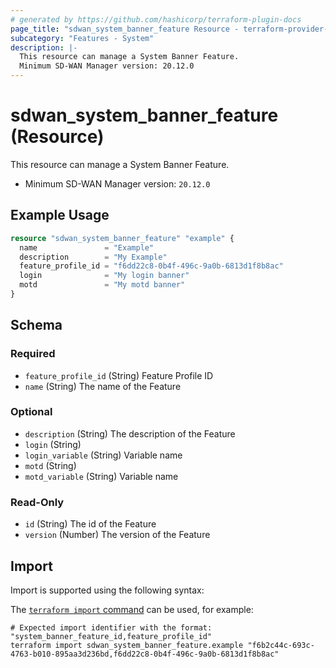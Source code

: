 ```yaml
---
# generated by https://github.com/hashicorp/terraform-plugin-docs
page_title: "sdwan_system_banner_feature Resource - terraform-provider-sdwan"
subcategory: "Features - System"
description: |-
  This resource can manage a System Banner Feature.
  Minimum SD-WAN Manager version: 20.12.0
---
```


# sdwan_system_banner_feature (Resource)

This resource can manage a System Banner Feature.
  - Minimum SD-WAN Manager version: `20.12.0`

## Example Usage

```terraform
resource "sdwan_system_banner_feature" "example" {
  name               = "Example"
  description        = "My Example"
  feature_profile_id = "f6dd22c8-0b4f-496c-9a0b-6813d1f8b8ac"
  login              = "My login banner"
  motd               = "My motd banner"
}
```

<!-- schema generated by tfplugindocs -->
## Schema

### Required

- `feature_profile_id` (String) Feature Profile ID
- `name` (String) The name of the Feature

### Optional

- `description` (String) The description of the Feature
- `login` (String)
- `login_variable` (String) Variable name
- `motd` (String)
- `motd_variable` (String) Variable name

### Read-Only

- `id` (String) The id of the Feature
- `version` (Number) The version of the Feature

## Import

Import is supported using the following syntax:

The [`terraform import` command](https://developer.hashicorp.com/terraform/cli/commands/import) can be used, for example:

```shell
# Expected import identifier with the format: "system_banner_feature_id,feature_profile_id"
terraform import sdwan_system_banner_feature.example "f6b2c44c-693c-4763-b010-895aa3d236bd,f6dd22c8-0b4f-496c-9a0b-6813d1f8b8ac"
```
